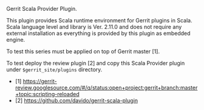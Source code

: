 Gerrit Scala Provider Plugin.

This plugin provides Scala runtime environment for Gerrit plugins in Scala.
Scala language level and library is Ver. 2.11.0 and does not require any
external installation as everything is provided by this plugin as embedded
engine.

To test this series must be applied on top of Gerrit master [1].

To test deploy the review plugin [2] and copy this Scala Provider plugin
under `$gerrit_site/plugins` directory.

* [1] https://gerrit-review.googlesource.com/#/q/status:open+project:gerrit+branch:master+topic:scripting-reloaded
* [2] https://github.com/davido/gerrit-scala-plugin

